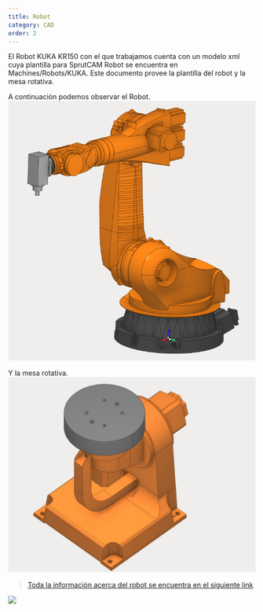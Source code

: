 ```yaml
---
title: Robot
category: CAD
order: 2
---
```


El Robot KUKA KR150 con el que trabajamos cuenta con un modelo xml cuya plantilla para SprutCAM Robot se encuentra en Machines/Robots/KUKA. Este documento provee la plantilla del robot y la mesa rotativa.

A continuación podemos observar el Robot.
![Alt text](../../images/KukaModelCAD.png?raw=true "Posicion")

Y la mesa rotativa.
![Alt text](../../images/MesaRotar.jpeg?raw=true "Posicion")

> [Toda la información acerca del robot se encuentra en el siguiente link](https://www.kuka.com/-/media/kuka-downloads/imported/6b77eecacfe542d3b736af377562ecaa/pf0029_kr_1502_k_en.pdf)

![](//placehold.it/800x600)

